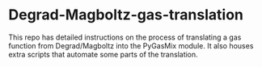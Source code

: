 # Degrad-Magboltz-gas-translation
This repo has detailed instructions on the process of translating a gas function from Degrad/Magboltz into the PyGasMix module. It also houses extra scripts that automate some parts of the translation.
